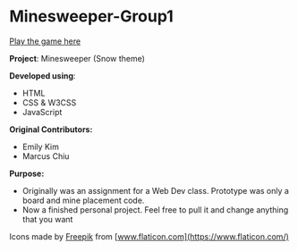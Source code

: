 # Minesweeper-Group1
[Play the game here](http://thomas-bui-minesweeper-game.s3-website-us-west-2.amazonaws.com/)

**Project**: Minesweeper (Snow theme)

**Developed using**: 

* HTML
* CSS & W3CSS
* JavaScript

**Original Contributors:**

* Emily Kim 
* Marcus Chiu


**Purpose:**

* Originally was an assignment for a Web Dev class. Prototype was only a board and mine placement code.
* Now a finished personal project. Feel free to pull it and change anything that you want

Icons made by [Freepik](https://www.flaticon.com/authors/freepik) from [www.flaticon.com](https://www.flaticon.com/)
